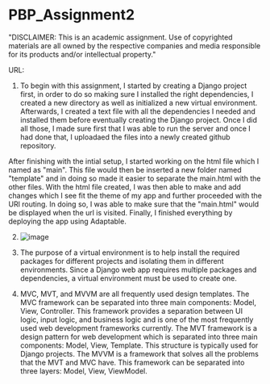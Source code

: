 # PBP_Assignment2

"DISCLAIMER: This is an academic assignment. Use of copyrighted materials are all owned by the respective companies and media responsible for its products and/or intellectual property."

URL:

1. To begin with this assignment, I started by creating a Django project first, in order to do so making sure I installed the right dependencies, I created a new directory as well as initialized a new virtual environment. Afterwards, I created a text file with all the dependencies I needed and installed them before eventually creating the Django project. Once I did all those, I made sure first that I was able to run the server and once I had done that, I uploadaed the files into a newly created github repository. <br>

After finishing with the intial setup, I started working on the html file which I named as "main". This file would then be inserted a new folder named "template" and in doing so made it easier to separate the main.html with the other files. With the html file created, I was then able to make and add changes which I see fit the theme of my app and further proceeded with the URl routing. In doing so, I was able to make sure that the "main.html" would be displayed when the url is visited. Finally, I finished everything by deploying the app using Adaptable.

2.
   ![image](https://github.com/PascalPahlevi/PBP_Assignment2/assets/143638456/a2031cb2-5a30-4533-8f64-53b6e78f3119)


4. The purpose of a virtual environment is to help install the required packages for different projects and isolating them in different environments. Since a Django web app requires multiple packages and dependencies, a virtual environment must be used to create one.

5. MVC, MVT, and MVVM are all frequently used design templates. The MVC framework can be separated into three main components: Model, View, Controller. This framework provides a separation between UI logic, input logic, and business logic and is one of the most frequently used web development frameworks currently. The MVT framework is a design pattern for web development which is separated into three main components: Model, View, Template. This structure is typically used for Django projects. The MVVM is a framework that solves all the problems that the MVT and MVC have. This framework can be separated into three layers: Model, View, ViewModel. 
